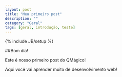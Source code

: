 ```yaml
---
layout: post
title: "Meu primeiro post"
description: ""
category: "Geral"
tags: [geral, introdução, teste]
---
```

{% include JB/setup %}

##Bom dia!

Este é nosso primeiro post do QMágico!

Aqui você vai aprender muito de desenvolvimento web!

